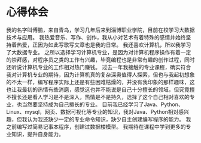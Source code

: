 # 心得体会
我的名字叫傅鹏，来自青岛，学习几年后来到淄博职业学院，目前在校学习大数据技术与应用。
我热爱音乐、写作、创作，我从小对艺术有着特殊的感情并始终坚持着热爱，正因为如此写歌写文章也是我的日常。
我还喜欢计算机，所以我学习了大数据专业。
之所以选择学习计算机专业，是因为对计算机程序操作有着一定的崇拜感，对程序员之类的工作有兴趣，毕竟编程也是非常有趣的创作过程，同时还听说计算机专业的工作相对热门赚钱。
过去一年我接触的专业课程，确实符合我对计算机专业的期待，因为计算机真的复杂深奥值得人探索，但也与我起初想象的不太一样，编写程序实际上还是有些困难枯燥的，并没有我印象的那样趣味，这也让我最初的热情有些消磨，感觉这也并不能说是自己十分擅长的领域，但究竟擅不擅长还是看人学习是不是深入，热情是不是持久，选择了这个自己相对喜欢的专业，也当然要坚持成为自己擅长的专业。
目前我已经学习了Java、Python、Linux、mysql，网页、数据可视化等专业的知识，我对Java、Python相对感兴趣，但我认为我还缺少一定的专业命令知识，缺少自主创建编写程序的能力。
我之前编写过简易记事本程序，创建过数据楼模型。
我期待在课程中学到更多的专业知识，提升自身能力。
